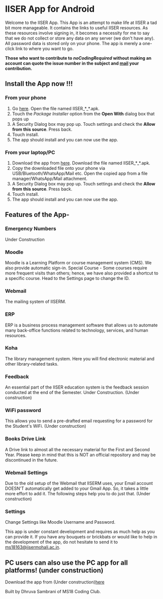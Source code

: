 # IISER App for Android
Welcome to the IISER App.
This App is an attempt to make life at IISER a tad bit more manageable. It contains the links to useful IISER resources. As these resources involve signing in, it becomes a necessity for me to say that we do not collect or store any data on any server (we don't have any). All password data is stored only on your phone. The app is merely a one-click link to where you want to go.

**Those who want to contribute to $noCodingRequired$ without making an account can quote the issue number in the subject and [mail](mailto:dhruvasambrani19@gmail.com?subject=IISER-Android%20$noCodingRequired$%20Issue%23&body=Following%20Info%20pertains%20to%20issue%23) your contribution.**
## Install the App now !!!
### From your phone
1. Go [here](https://drive.google.com/drive/folders/1RUnruJILBjbDXUyKMgqoNXoY3RGbgo8i?usp=sharing). Open the file named IISER_\*_\*.apk.
2. Touch the *Package Installer* option from the **Open With** dialog box that pops up
3. A Security Dialog box may pop up. Touch settings and check the **Allow from this source**. Press back.
4. Touch install.
5. The app should install and you can now use the app.

### From your laptop/PC
1. Download the app from [here](https://drive.google.com/drive/folders/1RUnruJILBjbDXUyKMgqoNXoY3RGbgo8i?usp=sharing). Download the file named IISER_\*_\*.apk.
2. Copy the downloaded file onto your phone via USB/Bluetooth/WhatsApp/Mail etc. Open the copied app from a file manager/WhatsApp/Mail attachment.
3. A Security Dialog box may pop up. Touch settings and check the **Allow from this source**. Press back.
4. Touch install.
5. The app should install and you can now use the app.

## Features of the App-

### Emergency Numbers
  Under Construction

### Moodle
  Moodle is a Learning Platform or course management system (CMS). We also provide automatic sign-in.
Special Course - Some courses require more frequent visits than others; hence, we have also provided a shortcut to a specific course. Head to the Settings page to change the ID.

### Webmail
  The mailing system of IISERM.

### ERP
  ERP is a business process management software that allows us to automate many back-office functions related to technology, services, and human resources.

### Koha
  The library management system. Here you will find electronic material and other library-related tasks.

### Feedback
  An essential part of the IISER education system is the feedback session conducted at the end of the Semester. Under Construction. (Under construction)

### WiFi password
  This allows you to send a pre-drafted email requesting for a password for the Student's WiFi. (Under construction)

### Books Drive Link
  A Drive link to almost all the necessary material for the First and Second Year. Please keep in mind that this is NOT an official repository and may be discontinued in the future.

### Webmail Settings
  Due to the old setup of the Webmail that IISERM uses, your Email account DOESN'T automatically get added to your Gmail App. So, it takes a little more effort to add it. The following steps help you to do just that. (Under construction)

### Settings
  Change Settings like Moodle Username and Password.

This app is under constant development and requires as much help as you can provide it. If you have any bouquets or brickbats or would like to help in the development of the app, do not hesitate to send it to ms18163@iisermohali.ac.in.

## PC users can also use the PC app for all platforms! (under construction)
Download the app from (Under construction)[here](https://github.com/DhruvaSambrani/IISER-pc)

Built by Dhruva Sambrani of MS18 Coding Club.
